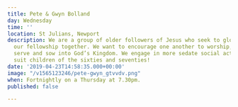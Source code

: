 ```yaml
---
title: Pete & Gwyn Bolland
day: Wednesday
time: ''
location: St Julians, Newport
description: We are a group of older followers of Jesus who seek to glorify Him in
  our fellowship together. We want to encourage one another to worship, pray, read,
  serve and sow into God’s Kingdom. We engage in more sedate social activities to
  suit children of the sixties and seventies!
date: '2019-04-23T14:58:35.000+00:00'
image: "/v1565123246/pete-gwyn_gtvvdv.png"
when: Fortnightly on a Thursday at 7.30pm.
published: false

---
```

